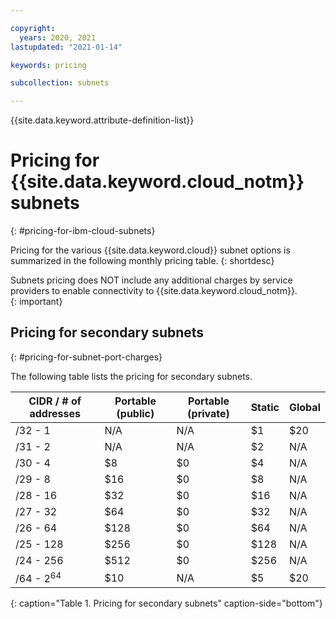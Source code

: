 ```yaml
---

copyright:
  years: 2020, 2021
lastupdated: "2021-01-14"

keywords: pricing

subcollection: subnets

---
```


{{site.data.keyword.attribute-definition-list}}

# Pricing for {{site.data.keyword.cloud_notm}} subnets
{: #pricing-for-ibm-cloud-subnets}

Pricing for the various {{site.data.keyword.cloud}} subnet options is summarized in the following monthly pricing table.
{: shortdesc}

Subnets pricing does NOT include any additional charges by service providers to enable connectivity to {{site.data.keyword.cloud_notm}}.  
{: important}

## Pricing for secondary subnets
{: #pricing-for-subnet-port-charges}

The following table lists the pricing for secondary subnets.

| CIDR / # of addresses | Portable (public) | Portable (private) | Static | Global |
|-----------------------|-------------------|--------------------|--------|--------|
| /32 - 1               | N/A               | N/A                | $1     | $20    |
| /31 - 2               | N/A               | N/A                | $2     | N/A    |
| /30 - 4               | $8                | $0                 | $4     | N/A    |
| /29 - 8               | $16               | $0                 | $8     | N/A    |
| /28 - 16              | $32               | $0                 | $16    | N/A    |
| /27 - 32              | $64               | $0                 | $32    | N/A    |
| /26 - 64              | $128              | $0                 | $64    | N/A    |
| /25 - 128             | $256              | $0                 | $128   | N/A    |
| /24 - 256             | $512              | $0                 | $256   | N/A    |
| /64 - 2<sup>64</sup>  | $10               | N/A                | $5     | $20    |
{: caption="Table 1. Pricing for secondary subnets" caption-side="bottom"}
